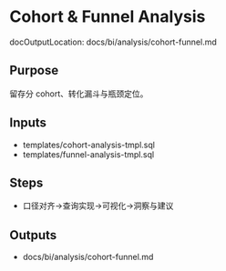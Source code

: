 # Cohort & Funnel Analysis

docOutputLocation: docs/bi/analysis/cohort-funnel.md

## Purpose

留存分 cohort、转化漏斗与瓶颈定位。

## Inputs

- templates/cohort-analysis-tmpl.sql
- templates/funnel-analysis-tmpl.sql

## Steps

- 口径对齐→查询实现→可视化→洞察与建议

## Outputs

- docs/bi/analysis/cohort-funnel.md

